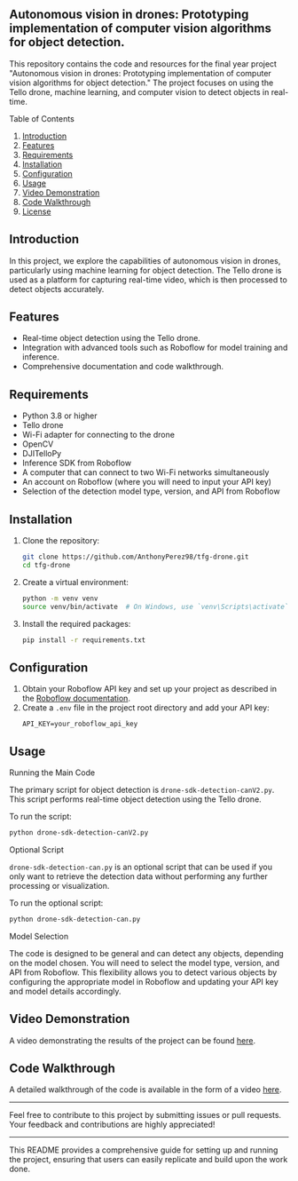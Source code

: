 <h2>Autonomous vision in drones: Prototyping implementation of computer vision algorithms for object detection.</h2>

This repository contains the code and resources for the final year project "Autonomous vision in drones: Prototyping implementation of computer vision algorithms for object detection." The project focuses on using the Tello drone, machine learning, and computer vision to detect objects in real-time.

Table of Contents

1. [Introduction](#introduction)
2. [Features](#features)
3. [Requirements](#requirements)
4. [Installation](#installation)
5. [Configuration](#configuration)
6. [Usage](#usage)
7. [Video Demonstration](#video-demonstration)
8. [Code Walkthrough](#code-walkthrough)
9. [License](#license)

## Introduction

In this project, we explore the capabilities of autonomous vision in drones, particularly using machine learning for object detection. The Tello drone is used as a platform for capturing real-time video, which is then processed to detect objects accurately.

## Features

- Real-time object detection using the Tello drone.
- Integration with advanced tools such as Roboflow for model training and inference.
- Comprehensive documentation and code walkthrough.

## Requirements

- Python 3.8 or higher
- Tello drone
- Wi-Fi adapter for connecting to the drone
- OpenCV
- DJITelloPy
- Inference SDK from Roboflow
- A computer that can connect to two Wi-Fi networks simultaneously
- An account on Roboflow (where you will need to input your API key)
- Selection of the detection model type, version, and API from Roboflow

## Installation

1. Clone the repository:
    ```sh
    git clone https://github.com/AnthonyPerez98/tfg-drone.git
    cd tfg-drone
    ```

2. Create a virtual environment:
    ```sh
    python -m venv venv
    source venv/bin/activate  # On Windows, use `venv\Scripts\activate`
    ```

3. Install the required packages:
    ```sh
    pip install -r requirements.txt
    ```

## Configuration

1. Obtain your Roboflow API key and set up your project as described in the [Roboflow documentation](https://roboflow.com/docs).
2. Create a `.env` file in the project root directory and add your API key:
    ```env
    API_KEY=your_roboflow_api_key
    ```

## Usage

Running the Main Code

The primary script for object detection is `drone-sdk-detection-canV2.py`. This script performs real-time object detection using the Tello drone.

To run the script:
```sh
python drone-sdk-detection-canV2.py
```

Optional Script

`drone-sdk-detection-can.py` is an optional script that can be used if you only want to retrieve the detection data without performing any further processing or visualization.

To run the optional script:
```sh
python drone-sdk-detection-can.py
```

Model Selection

The code is designed to be general and can detect any objects, depending on the model chosen. You will need to select the model type, version, and API from Roboflow. This flexibility allows you to detect various objects by configuring the appropriate model in Roboflow and updating your API key and model details accordingly.

## Video Demonstration

A video demonstrating the results of the project can be found [here](link_to_video).

## Code Walkthrough

A detailed walkthrough of the code is available in the form of a video [here](link_to_code_walkthrough).


---

Feel free to contribute to this project by submitting issues or pull requests. Your feedback and contributions are highly appreciated!

---

This README provides a comprehensive guide for setting up and running the project, ensuring that users can easily replicate and build upon the work done.
